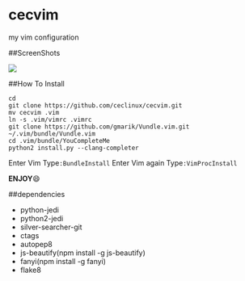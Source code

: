 cecvim
======

my vim configuration

##ScreenShots

![](http://img.vim-cn.com/d6/05538f30158dcb3c8173c1dd015c9a287eddf7.jpg)

##How To Install

```
cd
git clone https://github.com/ceclinux/cecvim.git
mv cecvim .vim
ln -s .vim/vimrc .vimrc
git clone https://github.com/gmarik/Vundle.vim.git ~/.vim/bundle/Vundle.vim
cd .vim/bundle/YouCompleteMe
python2 install.py --clang-completer
```

Enter Vim 
Type`:BundleInstall` 
Enter Vim again 
Type`:VimProcInstall` 

**ENJOY**:smile:

##dependencies

- python-jedi
- python2-jedi
- silver-searcher-git
- ctags
- autopep8
- js-beautify(npm install -g js-beautify)
- fanyi(npm install -g fanyi)
- flake8
